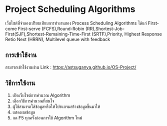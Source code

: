 # Project Scheduling Algorithms
เว็บไซต์ที่จำลองเปรียบเทียบการทำงานของ Process Scheduling Algorithms ได้แก่ First-come First-serve (FCFS),Round-Robin (RR),Shortest-Job-First(SJF),Shortest-Remaining-Time-First (SRTF),Priority, Highest Response Retio Next (HRRN), Multilevel queue with feedback

## การเข้าใช้งาน
สามารถเข้าใช้งานผ่าน Link : https://astsuganya.github.io/OS-Project/

## วิธีการใช้งาน
1. เปิดเว็บไซต์การคำนวณ Algorithm
2. เลือกวิธีการคำนวณที่สนใจ 
3. ผู้ใช้สามารถใส่ข้อมูลหรือให้โปรแกรมสร้างข้อมูลขึ้นมาให้
4. แสดงผลข้อมูล
5. กด F5 ทุกครั้งก่อนการใช้ Algorithm ใหม่